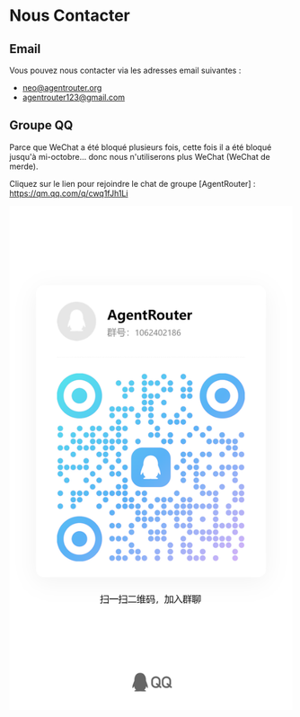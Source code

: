 # Nous Contacter

## Email

Vous pouvez nous contacter via les adresses email suivantes :

- neo@agentrouter.org
- agentrouter123@gmail.com

## Groupe QQ

Parce que WeChat a été bloqué plusieurs fois, cette fois il a été bloqué jusqu'à mi-octobre... donc nous n'utiliserons plus WeChat (WeChat de merde).

Cliquez sur le lien pour rejoindre le chat de groupe [AgentRouter] : https://qm.qq.com/q/cwq1fJh1Li

![](../img/qqgroup.jpg)
